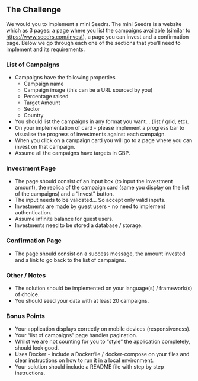 ## The Challenge
We would you to implement a mini Seedrs. The mini Seedrs is a website which as 3 pages: a page where you list the campaigns available (similar to ​https://www.seedrs.com/invest​), a page you can invest and a confirmation page. Below we go through each one of the sections that you’ll need to implement and its requirements.

### List of Campaigns
- Campaigns have the following properties
  - Campaign name
  - Campaign image (this can be a URL sourced by you)
  - Percentage raised
  - Target Amount
  - Sector
  - Country
- You should list the campaigns in any format you want... (list / grid, etc).
- On your implementation of card - please implement a progress bar to visualise the progress of
investments against each campaign.
- When you click on a campaign card you will go to a page where you can invest on that campaign.
- Assume all the campaigns have targets in GBP.

### Investment Page
- The page should consist of an input box (to input the investment amount), the replica of the campaign card (same you display on the list of the campaigns) and a “Invest” button.
- The input needs to be validated... So accept only valid inputs.
- Investments are made by guest users - no need to implement authentication.
- Assume infinite balance for guest users.
- Investments need to be stored a database / storage.

### Confirmation Page
- The page should consist on a success message, the amount invested and a link to go back to the list of campaigns.

### Other / Notes
- The solution should be implemented on your language(s) / framework(s) of choice.
- You should seed your data with at least 20 campaigns.


### Bonus Points
- Your application displays correctly on mobile devices (responsiveness).
- Your “list of campaigns” page handles pagination.
- Whilst we are not counting for you to “style” the application completely, should look good.
- Uses Docker - include a Dockerfile / docker-compose on your files and clear instructions on
how to run it in a local environment.
- Your solution should include a README file with step by step instructions.
